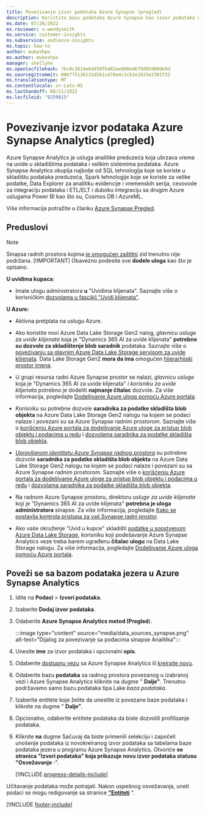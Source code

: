 ```yaml
---
title: Povezivanje izvor podataka Azure Synapse (pregled)
description: Koristite bazu podataka Azure Synapse kao izvor podataka u programu Dynamics 365 Customer Insights.
ms.date: 07/26/2022
ms.reviewer: v-wendysmith
ms.service: customer-insights
ms.subservice: audience-insights
ms.topic: how-to
author: mukeshpo
ms.author: mukeshpo
manager: shellyha
ms.openlocfilehash: 7bc0c3614e6dd39fbd65ae098ed679d95d09de9d
ms.sourcegitcommit: 086f75136132d561cd78a4c2cb1e1933e2301f32
ms.translationtype: MT
ms.contentlocale: sr-Latn-RS
ms.lasthandoff: 08/11/2022
ms.locfileid: "9259815"
---
```

# <a name="connect-an-azure-synapse-analytics-data-source-preview"></a>Povezivanje izvor podataka Azure Synapse Analytics (pregled)

Azure Synapse Analytics je usluga analitike preduzeća koja ubrzava vreme na uvide u skladištima podataka i velikim sistemima podataka. Azure Synapse Analytics okuplja najbolje od SQL tehnologija koje se koriste u skladištu podataka preduzeća, Spark tehnologije koje se koriste za velike podatke, Data Explorer za analitiku evidencije i vremenskih serija, cevovode za integraciju podataka i ETL/ELT i duboku integraciju sa drugim Azure uslugama Power BI kao što su, Cosmos DB i AzureML.

Više informacija potražite u članku [Azure Synapse Pregled](/azure/synapse-analytics/overview-what-is).

## <a name="prerequisites"></a>Preduslovi

> [!NOTE]
> Sinapsa radnih prostora kojima [je omogućen zaštitni](/azure/synapse-analytics/security/synapse-workspace-ip-firewall) zid trenutno nije podržana.
> [!IMPORTANT]
> Obavezno podesite sve **dodele uloga** kao što je opisano.  

**U uvidima kupaca**:

* Imate ulogu administratora **u** "Uvidima klijenata". Saznajte više o korisničkim [dozvolama u fascikli "Uvidi klijenata"](permissions.md#add-users).

**U Azure:**

- Aktivna pretplata na uslugu Azure.

- Ako koristite novi Azure Data Lake Storage Gen2 nalog, *glavnicu usluge za uvide klijenata* koja je "Dynamics 365 AI za uvide klijenata" **potrebne su dozvole za skladištenje blob saradnik** podataka. Saznajte više o [povezivanju sa glavnim Azure Data Lake Storage servisom za uvide klijenata](connect-service-principal.md). Data Lake Storage Gen2 **mora da ima** omogućen [hijerarhijski prostor imena](/azure/storage/blobs/data-lake-storage-namespace).

- U grupi resursa radni Azure Synapse prostor se nalazi, *glavnicu usluge* koja je "Dynamics 365 AI za uvide klijenata" *i korisniku za uvide klijenata* potrebno je dodeliti **najmanje čitalac** dozvole. Za više informacija, pogledajte [Dodeljivanje Azure uloga pomoću Azure portala](/azure/role-based-access-control/role-assignments-portal).

- *Korisniku* su potrebne dozvole **saradnika za podatke skladišta blob objekta** na Azure Data Lake Storage Gen2 nalogu na kojem se podaci nalaze i povezani su sa Azure Synapse radnim prostorom. Saznajte više o [korišćenju Azure portala za dodeljivanje Azure uloge za pristup blob objektu i podacima u redu](/azure/storage/common/storage-auth-aad-rbac-portal) i [dozvolama saradnika za podatke skladišta blob objekta](/azure/role-based-access-control/built-in-roles#storage-blob-data-contributor).

- *[Upravljanom identitetu Azure Synapse radnog prostora](/azure/synapse-analytics/security/synapse-workspace-managed-identity)* su potrebne dozvole **saradnika za podatke skladišta blob objekta** na Azure Data Lake Storage Gen2 nalogu na kojem se podaci nalaze i povezani su sa Azure Synapse radnim prostorom. Saznajte više o [korišćenju Azure portala za dodeljivanje Azure uloge za pristup blob objektu i podacima u redu](/azure/storage/common/storage-auth-aad-rbac-portal) i [dozvolama saradnika za podatke skladišta blob objekta](/azure/role-based-access-control/built-in-roles#storage-blob-data-contributor).

- Na radnom Azure Synapse prostoru, direktoru *usluge za uvide klijenata* koji je "Dynamics 365 AI za uvide klijenata" **potrebna je uloga administratora** sinapse. Za više informacija, pogledajte [Kako se postavlja kontrola pristupa za vaš Synapse radni prostor](/azure/synapse-analytics/security/how-to-set-up-access-control).

- Ako vaše okruženje "Uvid u kupce" skladišti [podatke u sopstvenom Azure Data Lake Storage](own-data-lake-storage.md), korisniku koji podešavanje Azure Synapse Analytics veze treba barem ugrađenu **čitalac ulogu** na Data Lake Storage nalogu. Za više informacija, pogledajte [Dodeljivanje Azure uloga pomoću Azure portala](/azure/role-based-access-control/role-assignments-portal).

## <a name="connect-to-the-data-lake-database-in-azure-synapse-analytics"></a>Poveži se sa bazom podataka jezera u Azure Synapse Analytics

1. Idite na **Podaci** > **Izvori podataka**.

1. Izaberite **Dodaj izvor podataka**.

1. Odaberite **Azure Synapse Analytics metod (Pregled**).

   :::image type="content" source="media/data_sources_synapse.png" alt-text="Dijalog za povezivanje sa podacima sinapse Analitika":::
  
1. Unesite **ime** za izvor podataka i opcionalni **opis**.

1. Odaberite [dostupnu vezu](connections.md) sa Azure Synapse Analytics ili [kreirajte novu](export-azure-synapse-analytics.md#set-up-connection-to-azure-synapse).

1. Odaberite bazu **podataka** sa radnog prostora povezanog u izabranoj vezi i Azure Synapse Analytics kliknite na dugme " **Dalje"**. Trenutno podržavamo samo bazu podataka tipa Lake *baza podataka*.

1. Izaberite entitete koje želite da unestite iz povezane baze podataka i kliknite na dugme " **Dalje"**.

1. Opcionalno, odaberite entitete podataka da biste dozvolili profilisanje podataka.

1. Kliknite **na** dugme Sačuvaj da biste primenili selekciju i započeli unošenje podataka iz novokreiranog izvor podataka sa tabelama baze podataka jezera u programu Azure Synapse Analytics. Otvoriće **se stranica "Izvori podataka" koja prikazuje novu izvor podataka statusu "Osvežavanje** **·**".

   [!INCLUDE [progress-details-include](includes/progress-details-pane.md)]

Učitavanje podataka može potrajati. Nakon uspešnog osvežavanja, uneti podaci se mogu redigovanje sa stranice [**"Entiteti**](entities.md) ".

[!INCLUDE [footer-include](includes/footer-banner.md)]
